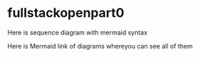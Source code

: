 # fullstackopenpart0
Here is sequence diagram with mermaid syntax

Here is Mermaid link of diagrams whereyou can see all of them
